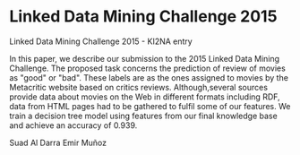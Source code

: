 # Linked Data Mining Challenge 2015

Linked Data Mining Challenge 2015 - KI2NA entry

In this paper, we describe our submission to the 2015 Linked Data Mining Challenge. The proposed task concerns the prediction of review of movies as "good" or "bad". These labels are as the ones assigned to movies by the Metacritic website based on critics reviews. Although,several sources provide data about movies on the Web in different formats including RDF, data from HTML pages had to be gathered to fulfil some of our features. We train a decision tree model using features from our final knowledge base and achieve an accuracy of 0.939.

Suad Al Darra
Emir Muñoz
